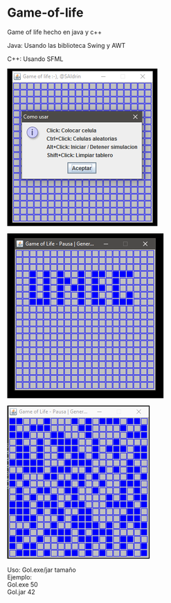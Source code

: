 # Game-of-life
Game of life hecho en java y c++

Java:
Usando las biblioteca Swing y AWT

C++:
Usando SFML

![Instrucciones](Screenshots/1.png)

![Vista general](Screenshots/2.png)

![Ejemplo](Screenshots/3.gif)

Uso:
Gol.exe/jar tamaño  
Ejemplo:  
Gol.exe 50  
Gol.jar 42
